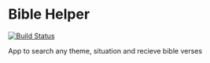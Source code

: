 # Bible Helper 
[![Build Status](https://travis-ci.org/matheuspoleza/bible_helper.svg?branch=master)](https://travis-ci.org/OndaDura/od_api)

App to search any theme, situation and recieve bible verses
